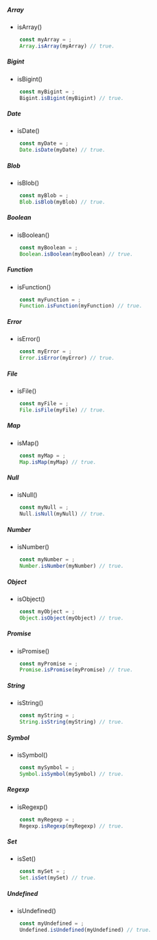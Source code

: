 ##### Array
- isArray()
```js
	const myArray = ;
	Array.isArray(myArray) // true.
```

##### Bigint
- isBigint()
```js
	const myBigint = ;
	Bigint.isBigint(myBigint) // true.
```

##### Date
- isDate()
```js
	const myDate = ;
	Date.isDate(myDate) // true.
```

##### Blob
- isBlob()
```js
	const myBlob = ;
	Blob.isBlob(myBlob) // true.
```

##### Boolean
- isBoolean()
```js
	const myBoolean = ;
	Boolean.isBoolean(myBoolean) // true.
```

##### Function
- isFunction()
```js
	const myFunction = ;
	Function.isFunction(myFunction) // true.
```

##### Error
- isError()
```js
	const myError = ;
	Error.isError(myError) // true.
```

##### File
- isFile()
```js
	const myFile = ;
	File.isFile(myFile) // true.
```

##### Map
- isMap()
```js
	const myMap = ;
	Map.isMap(myMap) // true.
```

##### Null
- isNull()
```js
	const myNull = ;
	Null.isNull(myNull) // true.
```

##### Number
- isNumber()
```js
	const myNumber = ;
	Number.isNumber(myNumber) // true.
```

##### Object
- isObject()
```js
	const myObject = ;
	Object.isObject(myObject) // true.
```

##### Promise
- isPromise()
```js
	const myPromise = ;
	Promise.isPromise(myPromise) // true.
```

##### String
- isString()
```js
	const myString = ;
	String.isString(myString) // true.
```

##### Symbol
- isSymbol()
```js
	const mySymbol = ;
	Symbol.isSymbol(mySymbol) // true.
```

##### Regexp
- isRegexp()
```js
	const myRegexp = ;
	Regexp.isRegexp(myRegexp) // true.
```

##### Set
- isSet()
```js
	const mySet = ;
	Set.isSet(mySet) // true.
```

##### Undefined
- isUndefined()
```js
	const myUndefined = ;
	Undefined.isUndefined(myUndefined) // true.
```

